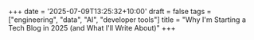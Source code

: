 +++
date = '2025-07-09T13:25:32+10:00'
draft = false
tags = ["engineering", "data", "AI", "developer tools"]
title = "Why I'm Starting a Tech Blog in 2025 (and What I'll Write About)"
+++
